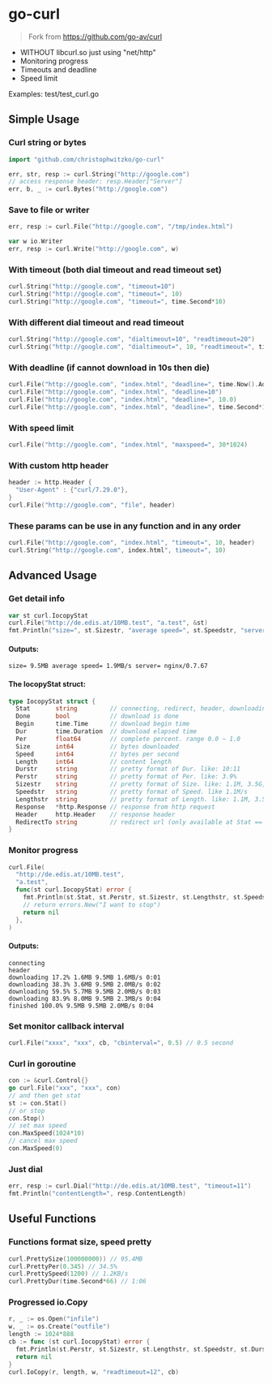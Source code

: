 # go-curl

> Fork from https://github.com/go-av/curl

* WITHOUT libcurl.so just using "net/http"
* Monitoring progress
* Timeouts and deadline
* Speed limit

Examples: test/test_curl.go

## Simple Usage

### Curl string or bytes
```go
import "github.com/christophwitzko/go-curl"

err, str, resp := curl.String("http://google.com")
// access response header: resp.Header["Server"]
err, b, _ := curl.Bytes("http://google.com")
```
### Save to file or writer
```go
err, resp := curl.File("http://google.com", "/tmp/index.html")

var w io.Writer
err, resp := curl.Write("http://google.com", w)
```
### With timeout (both dial timeout and read timeout set)
```go
curl.String("http://google.com", "timeout=10")
curl.String("http://google.com", "timeout=", 10)
curl.String("http://google.com", "timeout=", time.Second*10)
```
### With different dial timeout and read timeout
```go
curl.String("http://google.com", "dialtimeout=10", "readtimeout=20")
curl.String("http://google.com", "dialtimeout=", 10, "readtimeout=", time.Second*20)
```
### With deadline (if cannot download in 10s then die)
```go
curl.File("http://google.com", "index.html", "deadline=", time.Now().Add(time.Second*10))
curl.File("http://google.com", "index.html", "deadline=10")
curl.File("http://google.com", "index.html", "deadline=", 10.0)
curl.File("http://google.com", "index.html", "deadline=", time.Second*10)
```
### With speed limit
```go
curl.File("http://google.com", "index.html", "maxspeed=", 30*1024)
```
### With custom http header
```go
header := http.Header {
  "User-Agent" : {"curl/7.29.0"},
}
curl.File("http://google.com", "file", header)
```
### These params can be use in any function and in any order
```go
curl.File("http://google.com", "index.html", "timeout=", 10, header)
curl.String("http://google.com", index.html", timeout=", 10)
```
## Advanced Usage

### Get detail info
```go
var st curl.IocopyStat
curl.File("http://de.edis.at/10MB.test", "a.test", &st)
fmt.Println("size=", st.Sizestr, "average speed=", st.Speedstr, "server=", st.Header["Server"][0])
```
#### Outputs:
```
size= 9.5MB average speed= 1.9MB/s server= nginx/0.7.67
```

#### The IocopyStat struct:
```go
type IocopyStat struct {
  Stat       string         // connecting, redirect, header, downloading, finished
  Done       bool           // download is done
  Begin      time.Time      // download begin time
  Dur        time.Duration  // download elapsed time
  Per        float64        // complete percent. range 0.0 ~ 1.0
  Size       int64          // bytes downloaded
  Speed      int64          // bytes per second
  Length     int64          // content length
  Durstr     string         // pretty format of Dur. like: 10:11
  Perstr     string         // pretty format of Per. like: 3.9%
  Sizestr    string         // pretty format of Size. like: 1.1M, 3.5G, 33K
  Speedstr   string         // pretty format of Speed. like 1.1M/s
  Lengthstr  string         // pretty format of Length. like: 1.1M, 3.5G, 33K
  Response   *http.Response // response from http request
  Header     http.Header    // response header
  RedirectTo string         // redirect url (only available at Stat == redirect)
}
```
### Monitor progress
```go
curl.File(
  "http://de.edis.at/10MB.test",
  "a.test",
  func(st curl.IocopyStat) error {
    fmt.Println(st.Stat, st.Perstr, st.Sizestr, st.Lengthstr, st.Speedstr, st.Durstr)
    // return errors.New("I want to stop")
    return nil
  },
)
```
#### Outputs:
```
connecting     
header     
downloading 17.2% 1.6MB 9.5MB 1.6MB/s 0:01
downloading 38.3% 3.6MB 9.5MB 2.0MB/s 0:02
downloading 59.5% 5.7MB 9.5MB 2.0MB/s 0:03
downloading 83.9% 8.0MB 9.5MB 2.3MB/s 0:04
finished 100.0% 9.5MB 9.5MB 2.0MB/s 0:04
```
### Set monitor callback interval
```go
curl.File("xxxx", "xxx", cb, "cbinterval=", 0.5) // 0.5 second
```
### Curl in goroutine
```go
con := &curl.Control{}
go curl.File("xxx", "xxx", con)
// and then get stat
st := con.Stat()
// or stop
con.Stop()
// set max speed
con.MaxSpeed(1024*10)
// cancel max speed
con.MaxSpeed(0)
```
### Just dial
```go
err, resp := curl.Dial("http://de.edis.at/10MB.test", "timeout=11")
fmt.Println("contentLength=", resp.ContentLength)
```
## Useful Functions

### Functions format size, speed pretty
```go
curl.PrettySize(100000000)) // 95.4MB
curl.PrettyPer(0.345) // 34.5%
curl.PrettySpeed(1200) // 1.2KB/s
curl.PrettyDur(time.Second*66) // 1:06
```
### Progressed io.Copy
```go
r, _ := os.Open("infile")
w, _ := os.Create("outfile")
length := 1024*888
cb := func (st curl.IocopyStat) error {
  fmt.Println(st.Perstr, st.Sizestr, st.Lengthstr, st.Speedstr, st.Durstr)
  return nil
}
curl.IoCopy(r, length, w, "readtimeout=12", cb)
```
